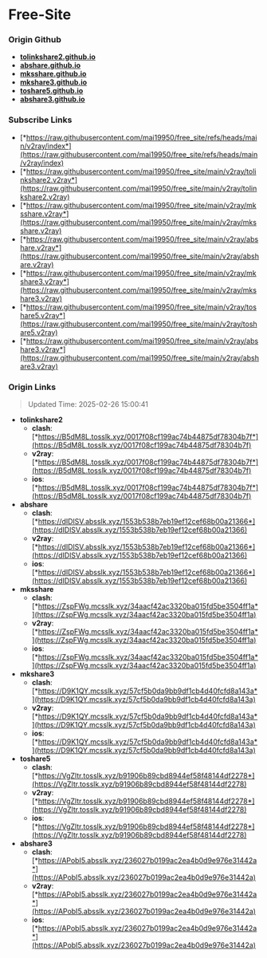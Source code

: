 # Free-Site

### Origin Github

- [**tolinkshare2.github.io**](https://github.com/tolinkshare2/tolinkshare2.github.io)
- [**abshare.github.io**](https://github.com/abshare/abshare.github.io)
- [**mksshare.github.io**](https://github.com/mksshare/mksshare.github.io)
- [**mkshare3.github.io**](https://github.com/mkshare3/mkshare3.github.io)
- [**toshare5.github.io**](https://github.com/toshare5/toshare5.github.io)
- [**abshare3.github.io**](https://github.com/abshare3/abshare3.github.io)

### Subscribe Links

- [*https://raw.githubusercontent.com/mai19950/free_site/refs/heads/main/v2ray/index*](https://raw.githubusercontent.com/mai19950/free_site/refs/heads/main/v2ray/index)
- [*https://raw.githubusercontent.com/mai19950/free_site/main/v2ray/tolinkshare2.v2ray*](https://raw.githubusercontent.com/mai19950/free_site/main/v2ray/tolinkshare2.v2ray)
- [*https://raw.githubusercontent.com/mai19950/free_site/main/v2ray/mksshare.v2ray*](https://raw.githubusercontent.com/mai19950/free_site/main/v2ray/mksshare.v2ray)
- [*https://raw.githubusercontent.com/mai19950/free_site/main/v2ray/abshare.v2ray*](https://raw.githubusercontent.com/mai19950/free_site/main/v2ray/abshare.v2ray)
- [*https://raw.githubusercontent.com/mai19950/free_site/main/v2ray/mkshare3.v2ray*](https://raw.githubusercontent.com/mai19950/free_site/main/v2ray/mkshare3.v2ray)
- [*https://raw.githubusercontent.com/mai19950/free_site/main/v2ray/toshare5.v2ray*](https://raw.githubusercontent.com/mai19950/free_site/main/v2ray/toshare5.v2ray)
- [*https://raw.githubusercontent.com/mai19950/free_site/main/v2ray/abshare3.v2ray*](https://raw.githubusercontent.com/mai19950/free_site/main/v2ray/abshare3.v2ray)

### Origin Links

> Updated Time: 2025-02-26 15:00:41

- **tolinkshare2**
  - **clash**: [*https://B5dM8L.tosslk.xyz/0017f08cf199ac74b44875df78304b7f*](https://B5dM8L.tosslk.xyz/0017f08cf199ac74b44875df78304b7f)
  - **v2ray**: [*https://B5dM8L.tosslk.xyz/0017f08cf199ac74b44875df78304b7f*](https://B5dM8L.tosslk.xyz/0017f08cf199ac74b44875df78304b7f)
  - **ios**: [*https://B5dM8L.tosslk.xyz/0017f08cf199ac74b44875df78304b7f*](https://B5dM8L.tosslk.xyz/0017f08cf199ac74b44875df78304b7f)
- **abshare**
  - **clash**: [*https://dIDlSV.absslk.xyz/1553b538b7eb19ef12cef68b00a21366*](https://dIDlSV.absslk.xyz/1553b538b7eb19ef12cef68b00a21366)
  - **v2ray**: [*https://dIDlSV.absslk.xyz/1553b538b7eb19ef12cef68b00a21366*](https://dIDlSV.absslk.xyz/1553b538b7eb19ef12cef68b00a21366)
  - **ios**: [*https://dIDlSV.absslk.xyz/1553b538b7eb19ef12cef68b00a21366*](https://dIDlSV.absslk.xyz/1553b538b7eb19ef12cef68b00a21366)
- **mksshare**
  - **clash**: [*https://ZspFWg.mcsslk.xyz/34aacf42ac3320ba015fd5be3504ff1a*](https://ZspFWg.mcsslk.xyz/34aacf42ac3320ba015fd5be3504ff1a)
  - **v2ray**: [*https://ZspFWg.mcsslk.xyz/34aacf42ac3320ba015fd5be3504ff1a*](https://ZspFWg.mcsslk.xyz/34aacf42ac3320ba015fd5be3504ff1a)
  - **ios**: [*https://ZspFWg.mcsslk.xyz/34aacf42ac3320ba015fd5be3504ff1a*](https://ZspFWg.mcsslk.xyz/34aacf42ac3320ba015fd5be3504ff1a)
- **mkshare3**
  - **clash**: [*https://D9K1QY.mcsslk.xyz/57cf5b0da9bb9df1cb4d40fcfd8a143a*](https://D9K1QY.mcsslk.xyz/57cf5b0da9bb9df1cb4d40fcfd8a143a)
  - **v2ray**: [*https://D9K1QY.mcsslk.xyz/57cf5b0da9bb9df1cb4d40fcfd8a143a*](https://D9K1QY.mcsslk.xyz/57cf5b0da9bb9df1cb4d40fcfd8a143a)
  - **ios**: [*https://D9K1QY.mcsslk.xyz/57cf5b0da9bb9df1cb4d40fcfd8a143a*](https://D9K1QY.mcsslk.xyz/57cf5b0da9bb9df1cb4d40fcfd8a143a)
- **toshare5**
  - **clash**: [*https://VgZltr.tosslk.xyz/b91906b89cbd8944ef58f48144df2278*](https://VgZltr.tosslk.xyz/b91906b89cbd8944ef58f48144df2278)
  - **v2ray**: [*https://VgZltr.tosslk.xyz/b91906b89cbd8944ef58f48144df2278*](https://VgZltr.tosslk.xyz/b91906b89cbd8944ef58f48144df2278)
  - **ios**: [*https://VgZltr.tosslk.xyz/b91906b89cbd8944ef58f48144df2278*](https://VgZltr.tosslk.xyz/b91906b89cbd8944ef58f48144df2278)
- **abshare3**
  - **clash**: [*https://APobI5.absslk.xyz/236027b0199ac2ea4b0d9e976e31442a*](https://APobI5.absslk.xyz/236027b0199ac2ea4b0d9e976e31442a)
  - **v2ray**: [*https://APobI5.absslk.xyz/236027b0199ac2ea4b0d9e976e31442a*](https://APobI5.absslk.xyz/236027b0199ac2ea4b0d9e976e31442a)
  - **ios**: [*https://APobI5.absslk.xyz/236027b0199ac2ea4b0d9e976e31442a*](https://APobI5.absslk.xyz/236027b0199ac2ea4b0d9e976e31442a)
